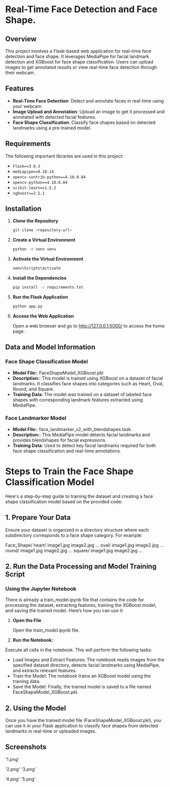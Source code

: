 # Real-Time Face Detection and Face Shape.

## Overview

This project involves a Flask-based web application for real-time face detection and face shape. It leverages MediaPipe for facial landmark detection and XGBoost for face shape classification. Users can upload images to get annotated results or view real-time face detection through their webcam.

## Features

- **Real-Time Face Detection**: Detect and annotate faces in real-time using your webcam.
- **Image Upload and Annotation**: Upload an image to get it processed and annotated with detected facial features.
- **Face Shape Classification**: Classify face shapes based on detected landmarks using a pre-trained model.

## Requirements

The following important libraries are used in this project:

- `Flask==3.0.3`
- `mediapipe==0.10.14`
- `opencv-contrib-python==4.10.0.84`
- `opencv-python==4.10.0.84`
- `scikit-learn==1.5.2`
- `xgboost==2.1.1`

## Installation

1. **Clone the Repository**

   ```bash
   git clone <repository-url>

2. **Create a Virtual Environment**

   ```bash
   python -m venv venv

3. **Activate the Virtual Environment**

   ```bash
   venv\Scripts\activate

4. **Install the Dependencies**

   ```bash
   pip install -r requirements.txt

5. **Run the Flask Application**

   ```bash
   python app.py

6. **Access the Web Application**

   Open a web browser and go to http://127.0.0.1:5000/ to access the home page.


## Data and Model Information

### Face Shape Classification Model

- **Model File:**: FaceShapeModel_XGBoost.pkl
- **Description:**: This model is trained using XGBoost on a dataset of facial landmarks. It classifies face shapes into categories 
such as Heart, Oval, Round, and Square.
- **Training Data**: The model was trained on a dataset of labeled face shapes with corresponding landmark features extracted using MediaPipe.

### Face Landmarker Model

- **Model File:**: face_landmarker_v2_with_blendshapes.task
- **Description:**: This MediaPipe model detects facial landmarks and provides blendshapes for facial expressions.
- **Training Data**: Used to detect key facial landmarks required for both face shape classification and real-time annotations.


# Steps to Train the Face Shape Classification Model

Here's a step-by-step guide to training the dataset and creating a face shape classification model based on the provided code:

## 1. Prepare Your Data

Ensure your dataset is organized in a directory structure where each subdirectory corresponds to a face shape category. For example:

Face_Shape/
    heart/
        image1.jpg
        image2.jpg
        ...
    oval/
        image1.jpg
        image2.jpg
        ...
    round/
        image1.jpg
        image2.jpg
        ...
    square/
        image1.jpg
        image2.jpg
        ...


## 2. Run the Data Processing and Model Training Script

### Using the Jupyter Notebook

There is already a train_model.ipynb file that contains the code for processing the dataset, extracting features, training the XGBoost model, and saving the trained model. Here’s how you can use it:

1. **Open the File**

   Open the train_model.ipynb file.

2. **Run the Notebook:**

Execute all cells in the notebook. This will perform the following tasks:

- Load Images and Extract Features: The notebook reads images from the specified dataset directory, detects facial landmarks using MediaPipe, and extracts relevant features.
- Train the Model: The notebook trains an XGBoost model using the training data.
- Save the Model: Finally, the trained model is saved to a file named FaceShapeModel_XGBoost.pkl.

## 2. Using the Model

Once you have the trained model file (FaceShapeModel_XGBoost.pkl), you can use it in your Flask application to classify face shapes from detected landmarks in real-time or uploaded images.

## Screenshots

'1.png'

'2.png' '3.png'

'4.png' '5.png'
